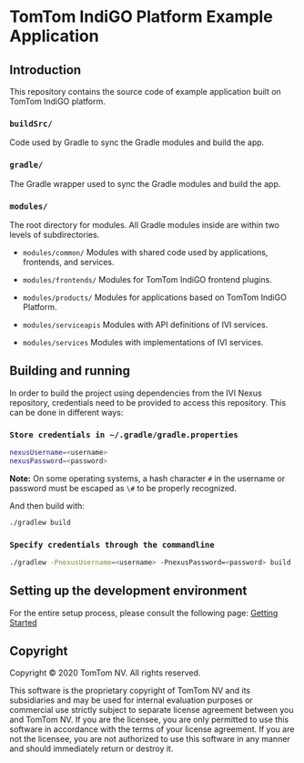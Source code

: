# TomTom IndiGO Platform Example Application

## Introduction

This repository contains the source code of example application built on TomTom IndiGO platform.

### `buildSrc/`

Code used by Gradle to sync the Gradle modules and build the app.

### `gradle/`

The Gradle wrapper used to sync the Gradle modules and build the app.

### `modules/`

The root directory for modules. All Gradle modules inside are within two levels of subdirectories.

- `modules/common/`
  Modules with shared code used by applications, frontends, and services.

- `modules/frontends/`
  Modules for TomTom IndiGO frontend plugins.

- `modules/products/`
  Modules for applications based on TomTom IndiGO Platform.

- `modules/serviceapis`
  Modules with API definitions of IVI services.

- `modules/services`
  Modules with implementations of IVI services.

## Building and running

In order to build the project using dependencies from the IVI Nexus repository, credentials need to
be provided to access this repository. This can be done in different ways:

### `Store credentials in ~/.gradle/gradle.properties`

```bash
nexusUsername=<username>
nexusPassword=<password>
```

__Note:__ On some operating systems, a hash character `#` in the username or password must be
escaped as `\#` to be properly recognized.

And then build with:

```bash
./gradlew build
```

### `Specify credentials through the commandline`

```bash
./gradlew -PnexusUsername=<username> -PnexusPassword=<password> build
```

## Setting up the development environment

For the entire setup process, please consult the following page:
[Getting Started](https://developer.tomtom.com/indigo/documentation/getting-started/introduction)

## Copyright

Copyright © 2020 TomTom NV. All rights reserved.

This software is the proprietary copyright of TomTom NV and its subsidiaries and may be
used for internal evaluation purposes or commercial use strictly subject to separate
license agreement between you and TomTom NV. If you are the licensee, you are only permitted
to use this software in accordance with the terms of your license agreement. If you are
not the licensee, you are not authorized to use this software in any manner and should
immediately return or destroy it.
